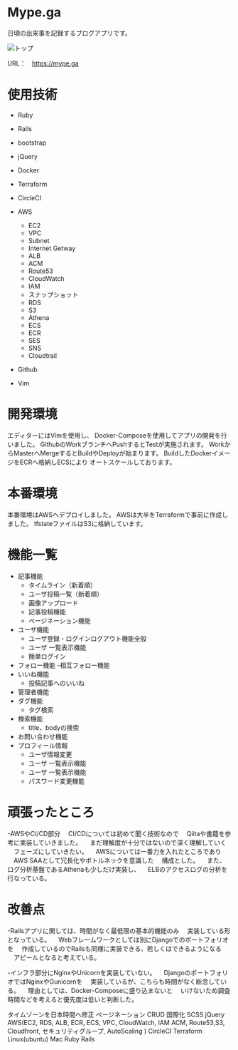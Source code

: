 # Mype.ga
日頃の出来事を記録するブログアプリです。

<img alt="トップ" src="https://user-images.githubusercontent.com/36604680/68087603-e4e2d380-fe9a-11e9-8c5d-7fa915fbf1c8.png" />


URL：　https://mype.ga

# 使用技術

- Ruby
- Rails
- bootstrap
- jQuery
- Docker
- Terraform
-  CircleCI
- AWS
  - EC2
  - VPC
  - Subnet
  - Internet Getway
  - ALB
  - ACM
  - Route53
  - CloudWatch
  - IAM
  - スナップショット
  - RDS
  - S3
  - Athena
  - ECS
  - ECR
  - SES
  - SNS
  - Cloudtrail
  
- Github
- Vim

# 開発環境
エディターにはVimを使用し、
Docker-Composeを使用してアプリの開発を行いました。
GithubのWorkブランチへPushするとTestが実施されます。
WorkからMasterへMergeするとBuildやDeployが始まります。
BuildしたDockerイメージをECRへ格納しECSにより
オートスケールしております。

# 本番環境
本番環境はAWSへデプロイしました。
AWSは大半をTerraformで事前に作成しました。
tfstateファイルはS3に格納しています。

# 機能一覧
- 記事機能
  - タイムライン（新着順）
  - ユーザ投稿一覧（新着順）
  - 画像アップロード
  - 記事投稿機能
  - ページネーション機能
- ユーザ機能
  - ユーザ登録・ログインログアウト機能全般
  - ユーザ 一覧表示機能
  - 簡単ログイン
- フォロー機能
  -相互フォロー機能
- いいね機能
  - 投稿記事へのいいね
- 管理者機能
- ダグ機能
  - タグ検索
- 検索機能
  - title、bodyの検索
- お問い合わせ機能
- プロフィール情報
  - ユーザ情報変更
  - ユーザ 一覧表示機能
  - ユーザ 一覧表示機能
  - パスワード変更機能

# 頑張ったところ
 -AWSやCI/CD部分
　CI/CDについては初めて聞く技術なので
　Qiitaや書籍を参考に実装していきました。
　まだ理解度が十分ではないので深く理解していく
　フェーズにしていきたい。
　AWSについては一番力を入れたところであり
　AWS SAAとして冗長化やボトルネックを意識した
　構成とした。
　また、ログ分析基盤であるAthenaも少しだけ実装し、
　ELBのアクセスログの分析を行なっている。
　
 

# 改善点
-Railsアプリに関しては、時間がなく最低限の基本的機能のみ
　実装している形となっている。
　Webフレームワークとしては別にDjangoでのポートフォリオを
　作成しているのでRailsも同様に実装できる、若しくはできるようになる
　アピールとなると考えている。

-インフラ部分にNginxやUnicornを実装していない。
　DjangoのポートフォリオではNginxやGunicornを
　実装しているが、こちらも時間がなく断念している。
　理由としては、Docker-Composeに盛り込まないと
　いけないため調査時間などを考えると優先度は低いと判断した。
　





タイムゾーンを日本時間へ修正
ページネーション
CRUD
国際化
SCSS
jQuery
AWS(EC2, RDS, ALB, ECR, ECS, VPC, CloudWatch, IAM
    ACM, Route53,S3, Cloudfront, セキュリティグループ, AutoScaling )
CircleCI
Terraform
Linux(ubuntu)
Mac
Ruby
Rails
